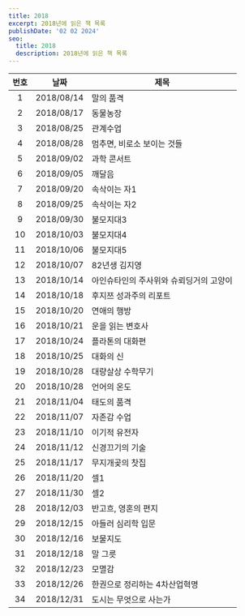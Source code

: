 ```yaml
---
title: 2018
excerpt: 2018년에 읽은 책 목록
publishDate: '02 02 2024'
seo:
  title: 2018
  description: 2018년에 읽은 책 목록
---
```


| 번호 |    날짜    | 제목                                    |
| :--: | :--------: | --------------------------------------- |
|  1   | 2018/08/14 | 말의 품격                               |
|  2   | 2018/08/17 | 동물농장                                |
|  3   | 2018/08/25 | 관계수업                                |
|  4   | 2018/08/28 | 멈추면, 비로소 보이는 것들              |
|  5   | 2018/09/02 | 과학 콘서트                             |
|  6   | 2018/09/05 | 깨달음                                  |
|  7   | 2018/09/20 | 속삭이는 자1                            |
|  8   | 2018/09/25 | 속삭이는 자2                            |
|  9   | 2018/09/30 | 불모지대3                               |
|  10  | 2018/10/03 | 불모지대4                               |
|  11  | 2018/10/06 | 불모지대5                               |
|  12  | 2018/10/07 | 82년생 김지영                           |
|  13  | 2018/10/14 | 아인슈타인의 주사위와 슈뢰딩거의 고양이 |
|  14  | 2018/10/18 | 후지쯔 성과주의 리포트                  |
|  15  | 2018/10/20 | 연애의 행방                             |
|  16  | 2018/10/21 | 운을 읽는 변호사                        |
|  17  | 2018/10/24 | 플라톤의 대화편                         |
|  18  | 2018/10/25 | 대화의 신                               |
|  19  | 2018/10/28 | 대량살상 수학무기                       |
|  20  | 2018/10/28 | 언어의 온도                             |
|  21  | 2018/11/04 | 태도의 품격                             |
|  22  | 2018/11/07 | 자존감 수업                             |
|  23  | 2018/11/10 | 이기적 유전자                           |
|  24  | 2018/11/12 | 신경끄기의 기술                         |
|  25  | 2018/11/17 | 무지개곶의 찻집                         |
|  26  | 2018/11/20 | 셀1                                     |
|  27  | 2018/11/30 | 셀2                                     |
|  28  | 2018/12/03 | 반고흐, 영혼의 편지                     |
|  29  | 2018/12/15 | 아들러 심리학 입문                      |
|  30  | 2018/12/16 | 보물지도                                |
|  31  | 2018/12/18 | 말 그릇                                 |
|  32  | 2018/12/23 | 모멸감                                  |
|  33  | 2018/12/26 | 한권으로 정리하는 4차산업혁명           |
|  34  | 2018/12/31 | 도시는 무엇으로 사는가                  |

